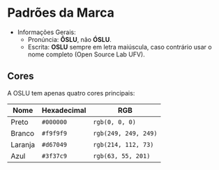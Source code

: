 # Padrões da Marca

- Informações Gerais:
    - Pronúncia: **ÔSLU**, não **ÓSLU**.
    - Escrita: **OSLU** sempre em letra maiúscula, caso contrário usar o nome completo (Open Source Lab UFV).


## Cores

A OSLU tem apenas quatro cores principais:

| Nome | Hexadecimal | RGB |
| --------|------------------|--------|
 Preto | `#000000`   | `rgb(0, 0, 0)` | 
| Branco | `#f9f9f9` | `rgb(249, 249, 249)` | 
| Laranja | `#d67049` | `rgb(214, 112, 73)` |
| Azul | `#3f37c9` | `rgb(63, 55, 201)` |